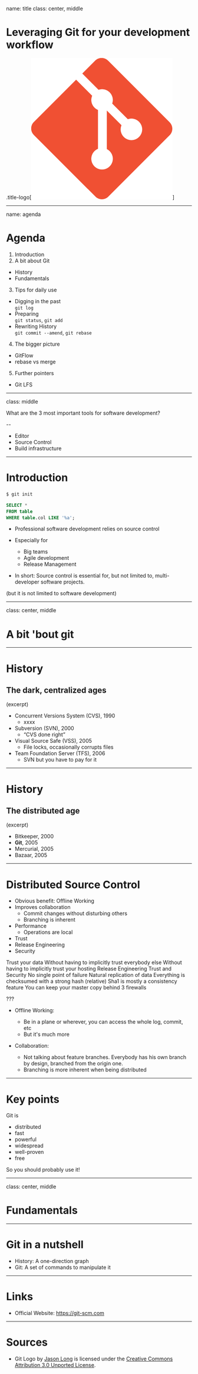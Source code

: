 name: title
class: center, middle

# Leveraging Git for your development workflow
.title-logo[![Right-aligned image](img\Git-Icon-1788C.png)]

---

name: agenda
# Agenda

1. Introduction
2. A bit about Git
  * History
  * Fundamentals
3. Tips for daily use
  * Digging in the past <br>
    `git log`
  * Preparing <br>
    `git status`, `git add`
  * Rewriting History <br>
    `git commit --amend`, `git rebase`
4. The bigger picture
  * GitFlow
  * rebase vs merge
5. Further pointers
  * Git LFS

---

class: middle

What are the 3 most important tools for software development?

--

* Editor
* Source Control
* Build infrastructure

---

# Introduction

```
$ git init
```


```sql
SELECT *
FROM table
WHERE table.col LIKE '%a';
```

* Professional software development relies on source control
* Especially for
  * Big teams
  * Agile development
  * Release Management

* In short: Source control is essential for, but not limited to, multi-developer software projects.

(but it is not limited to software development)

---

class: center, middle

# A bit 'bout git

---

# History
## The dark, centralized ages
(excerpt)

* Concurrent Versions System (CVS), 1990
  * xxxx
* Subversion (SVN), 2000
  * “CVS done right”
* Visual Source Safe (VSS), 2005
  * File locks, occasionally corrupts files
* Team Foundation Server (TFS), 2006
  * SVN but you have to pay for it

---

# History
## The distributed age
(excerpt)

* Bitkeeper, 2000
* **Git**, 2005
* Mercurial, 2005
* Bazaar, 2005

---

# Distributed Source Control

* Obvious benefit: Offline Working
* Improves collaboration
  * Commit changes without disturbing others
  * Branching is inherent
* Performance
  * Operations are local
* Trust
* Release Engineering
* Security


Trust your data
Without having to implicitly trust everybody else
Without having to implicitly trust your hosting
Release Engineering
Trust and Security
No single point of failure
Natural replication of data
Everything is checksumed with a strong hash (relative)
Sha1 is mostly a consistency feature
You can keep your master copy behind 3 firewalls

???

* Offline Working:
  * Be in a plane or wherever, you can access the whole log, commit, etc
  * But it's much more

* Collaboration:
  * Not talking about feature branches. Everybody has his own branch by design, branched from the origin one.
  * Branching is more inherent when being distributed

---

# Key points

Git is
  * distributed
  * fast
  * powerful
  * widespread
  * well-proven
  * free

So you should probably use it!

---

class: center, middle

# Fundamentals

---

# Git in a nutshell

* History: A one-direction graph
* Git: A set of commands to manipulate it

---

# Links
* Official Website: https://git-scm.com

---

# Sources

* Git Logo by [Jason Long](https://twitter.com/jasonlong) is licensed under the [Creative Commons Attribution 3.0 Unported License](https://creativecommons.org/licenses/by/3.0/). 
